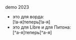 
demo 2023
- это для ворда:  
[!а-я]теперь[!а-я]
- это для Libre и для Питона:  
[^а-я]теперь[^а-я]
